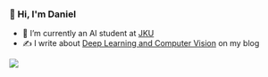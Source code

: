 ### 👋 Hi, I'm Daniel

- 🔭 I’m currently an AI student at [JKU](https://www.jku.at/en) 
- ✍️ I write about [Deep Learning and Computer Vision](https://dangattringer.github.io/) on my blog

  

<span>
  <a href="https://twitter.com/dangattr"><img src="https://img.shields.io/twitter/follow/dangattr"/></a>
</span>
